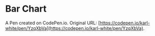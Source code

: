 # Bar Chart 

A Pen created on CodePen.io. Original URL: [https://codepen.io/karl-white/pen/YzqXbVa](https://codepen.io/karl-white/pen/YzqXbVa).


